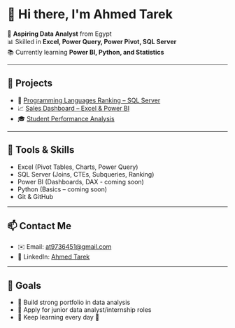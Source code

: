 # 👋 Hi there, I'm Ahmed Tarek

🎯 **Aspiring Data Analyst** from Egypt  
📊 Skilled in **Excel, Power Query, Power Pivot, SQL Server**  
📚 Currently learning **Power BI, Python, and Statistics**

---

## 🚀 Projects
- 🔢 [Programming Languages Ranking – SQL Server](https://github.com/Ahmedtarek1123/programming-languages-sql-server)
- 📈 [Sales Dashboard – Excel & Power BI](https://github.com/Ahmedtarek1123/sales-analysis)
- 🎓 [Student Performance Analysis](https://github.com/Ahmedtarek1123/student-data)

---

## 🧰 Tools & Skills
- Excel (Pivot Tables, Charts, Power Query)
- SQL Server (Joins, CTEs, Subqueries, Ranking)
- Power BI (Dashboards, DAX - coming soon)
- Python (Basics – coming soon)
- Git & GitHub

---

## 📫 Contact Me
- ✉️ Email: [at9736451@gmail.com](mailto:at9736451@gmail.com)
- 💼 LinkedIn: [Ahmed Tarek](https://www.linkedin.com/in/ahmed-tarek-345550370)
---

## 🧠 Goals
- 📌 Build strong portfolio in data analysis
- 📌 Apply for junior data analyst/internship roles
- 📌 Keep learning every day 💪
